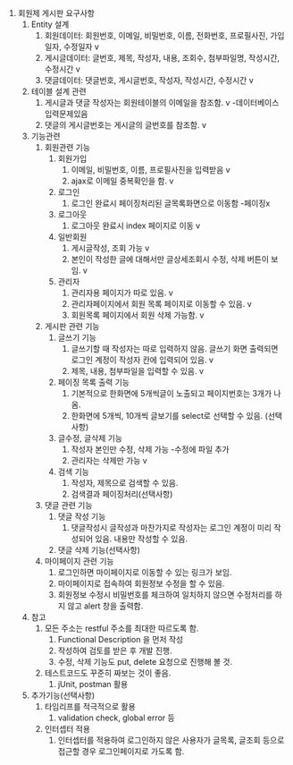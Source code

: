 1. 회원제 게시판 요구사항
    1. Entity 설계
        1. 회원데이터: 회원번호, 이메일, 비밀번호, 이름, 전화번호, 프로필사진, 가입일자, 수정일자 v
        2. 게시글데이터: 글번호, 제목, 작성자, 내용, 조회수, 첨부파일명, 작성시간, 수정시간 v
        3. 댓글데이터: 댓글번호, 게시글번호, 작성자, 작성시간, 수정시간 v
    2. 테이블 설계 관련
        1. 게시글과 댓글 작성자는 회원테이블의 이메일을 참조함. v -데이터베이스 입력문제있음
        2. 댓글의 게시글번호는 게시글의 글번호를 참조함. v 
    3. 기능관련
        1. 회원관련 기능
            1. 회원가입
                1. 이메일, 비밀번호, 이름, 프로필사진을 입력받음 v
                2. ajax로 이메일 중복확인을 함. v
            2. 로그인
                1. 로그인 완료시 페이징처리된 글목록화면으로 이동함  -페이징x
            3. 로그아웃
                1. 로그아웃 완료시 index 페이지로 이동 v
            4. 일반회원
                1. 게시글작성, 조회 가능 v
                2. 본인이 작성한 글에 대해서만 글상세조회시 수정, 삭제 버튼이 보임. v
            5. 관리자
                1. 관리자용 페이지가 따로 있음. v
                2. 관리자페이지에서 회원 목록 페이지로 이동할 수 있음. v
                3. 회원목록 페이지에서 회원 삭제 가능함. v
        2. 게시판 관련 기능
            1. 글쓰기 기능
                1. 글쓰기할 때 작성자는 따로 입력하지 않음. 글쓰기 화면 출력되면 로그인 계정이 작성자 칸에 입력되어 있음. v
                2. 제목, 내용, 첨부파일을 입력할 수 있음. v
            2. 페이징 목록 출력 기능
                1. 기본적으로 한화면에 5개씩글이 노출되고 페이지번호는 3개가 나옴.
                2. 한화면에 5개씩, 10개씩 글보기를 select로 선택할 수 있음. (선택사항)
            3. 글수정, 글삭제 기능
                1. 작성자 본인만 수정, 삭제 가능 -수정에 파일 추가
                2. 관리자는 삭제만 가능 v
            4. 검색 기능
                1. 작성자, 제목으로 검색할 수 있음.
                2. 검색결과 페이징처리(선택사항)
        3. 댓글 관련 기능
            1. 댓글 작성 기능
                1. 댓글작성시 글작성과 마찬가지로 작성자는 로그인 계정이 미리 작성되어 있음. 내용만 작성할 수 있음.
            2. 댓글 삭제 기능(선택사항)
        4. 마이페이지 관련 기능
            1. 로그인하면 마이페이지로 이동할 수 있는 링크가 보임.
            2. 마이페이지로 접속하여 회원정보 수정을 할 수 있음.
            3. 회원정보 수정시 비밀번호를 체크하여 일치하지 않으면 수정처리를 하지 않고 alert 창을 출력함.
    4. 참고
        1. 모든 주소는 restful 주소를 최대한 따르도록 함.
            1. Functional Description 을 먼저 작성
            2. 작성하여 검토를 받은 후 개발 진행.
            3. 수정, 삭제 기능도 put, delete 요청으로 진행해 볼 것.
        2. 테스트코드도 꾸준히 짜보는 것이 좋음.
            1. jUnit, postman 활용
    5. 추가기능(선택사항)
        1. 타임리프를 적극적으로 활용
            1. validation check, global error 등
        2. 인터셉터 적용
            1. 인터셉터를 적용하여 로그인하지 않은 사용자가 글목록, 글조회 등으로 접근할 경우 로그인페이지로 가도록 함.

